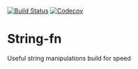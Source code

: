 [![Build Status](https://travis-ci.org/selfrefactor/ils.svg?branch=master)](https://travis-ci.org/selfrefactor/string-fn)
[![Codecov](https://img.shields.io/codecov/c/github/selfrefactor/ils.svg)](https://codecov.io/gh/selfrefactor/string-fn)


# String-fn

Useful string manipulations build for speed
